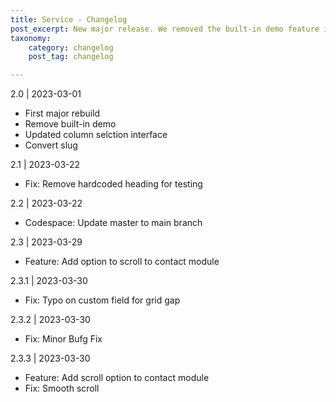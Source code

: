 ```yaml
---
title: Service - Changelog
post_excerpt: New major release. We removed the built-in demo feature in favour of speed and stability en user experience. Addressed minor bug fixes and enhanced the UI for the column selection
taxonomy:
    category: changelog
    post_tag: changelog

---
```


2.0 | 2023-03-01
* First major rebuild
* Remove built-in demo
* Updated column selction interface
* Convert slug


2.1 | 2023-03-22
* Fix: Remove hardcoded heading for testing

2.2 | 2023-03-22
* Codespace: Update master to main branch

2.3 | 2023-03-29
* Feature: Add option to scroll to contact module

2.3.1 | 2023-03-30
* Fix: Typo on custom field for grid gap

2.3.2 | 2023-03-30
* Fix: Minor Bufg Fix

2.3.3 | 2023-03-30
* Feature: Add scroll option to contact module
* Fix: Smooth scroll
